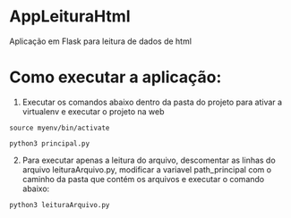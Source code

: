 # AppLeituraHtml
Aplicação em Flask para leitura de dados de html

# Como executar a aplicação:
1) Executar os comandos abaixo dentro da pasta do projeto para ativar a virtualenv e executar o projeto na web

`source myenv/bin/activate`

`python3 principal.py`

2) Para executar apenas a leitura do arquivo, descomentar as linhas do arquivo leituraArquivo.py, modificar a variavel path_principal com o caminho da pasta que contém os arquivos e executar o comando abaixo:

`python3 leituraArquivo.py`
